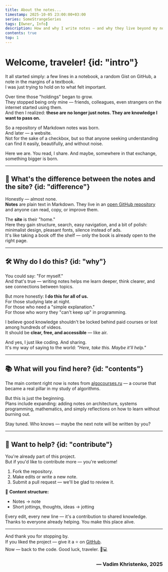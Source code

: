 ```yaml
---
title: About the notes...
timestamp: 2025-10-05 23:00:00+03:00
series: SomeStrangeSeries
tags: [Owner, Info]
description: How and why I write notes — and why they live beyond my notebook.
contents: true
top: 1
---
```


# Welcome, traveler! {id: "intro"}

It all started simply: a few lines in a notebook, a random Gist on GitHub, a note in the margins of a textbook.  
I was just trying to hold on to what felt important.

Over time those "holdings" began to grow.  
They stopped being only mine — friends, colleagues, even strangers on the internet started using them.  
And then I realized: **these are no longer just notes. They are knowledge I want to pass on.**

So a repository of Markdown notes was born.  
And later — a website.  
Not for the sake of a checkbox, but so that anyone seeking understanding can find it easily, beautifully, and without noise.

Here we are. You read, I share. And maybe, somewhere in that exchange, something bigger is born.

---

## :thinking: What's the difference between the notes and the site? {id: "difference"}

Honestly — almost none.  
**Notes** are plain text in Markdown. They live in an [open GitHub repository](https://github.com/Vadim-Khristenko/Tedu_Notes) and anyone can read, copy, or improve them.

The **site** is their "home."  
Here they gain structure, search, easy navigation, and a bit of polish: minimalist design, pleasant fonts, silence instead of ads.  
It's like taking a book off the shelf — only the book is already open to the right page.

---

## 🛠️ Why do I do this? {id: "why"}

You could say: "For myself."  
And that's true — writing notes helps me learn deeper, think clearer, and see connections between topics.

But more honestly: **I do this for all of us.**  
For those studying late at night.  
For those who need a "simple explanation."  
For those who worry they "can't keep up" in programming.

I believe good knowledge shouldn't be locked behind paid courses or lost among hundreds of videos.  
It should be **clear, free, and accessible** — like air.

And yes, I just like coding. And sharing.  
It's my way of saying to the world: *"Here, take this. Maybe it'll help."*

---

## 📚 What will you find here? {id: "contents"}

The main content right now is notes from [algocourses.ru](https://algocourses.ru) — a course that became a real pillar in my study of algorithms.

But this is just the beginning.  
Plans include expanding: adding notes on architecture, systems programming, mathematics, and simply reflections on how to learn without burning out.

Stay tuned. Who knows — maybe the next note will be written by you?

---

## 🤝 Want to help? {id: "contribute"}

You're already part of this project.  
But if you'd like to contribute more — you're welcome!

1. Fork the repository.  
2. Make edits or write a new note.  
3. Submit a pull request — we'll be glad to review it.

📁 **Content structure:**  

- Notes → note  
- Short jottings, thoughts, ideas → jotting

Every edit, every new line — it's a contribution to shared knowledge.  
Thanks to everyone already helping. You make this place alive.

---

And thank you for stopping by.  
If you liked the project — give it a ⭐ on [GitHub](https://github.com/Vadim-Khristenko/Tedu_Notes).  
Now — back to the code. Good luck, traveler. 🚀💻

<h3 align="right">— Vadim Khristenko, 2025</h3>